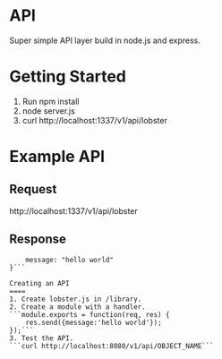 API
====

Super simple API layer build in node.js and express.

Getting Started
====
1. Run npm install
2. node server.js
3. curl http://localhost:1337/v1/api/lobster

Example API
====

Request
----
http://localhost:1337/v1/api/lobster

Response
----
```{
    message: "hello world"
}```

Creating an API
====
1. Create lobster.js in /library.
2. Create a module with a handler.
```module.exports = function(req, res) {
    res.send({message:'hello world'});
});```
3. Test the API. 
```curl http://localhost:8080/v1/api/OBJECT_NAME```
